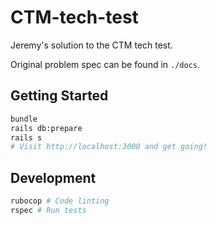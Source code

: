# CTM-tech-test

Jeremy's solution to the CTM tech test.

Original problem spec can be found in `./docs`.

## Getting Started

```bash
bundle
rails db:prepare
rails s
# Visit http://localhost:3000 and get going!
```

## Development

```bash
rubocop # Code linting
rspec # Run tests
```
